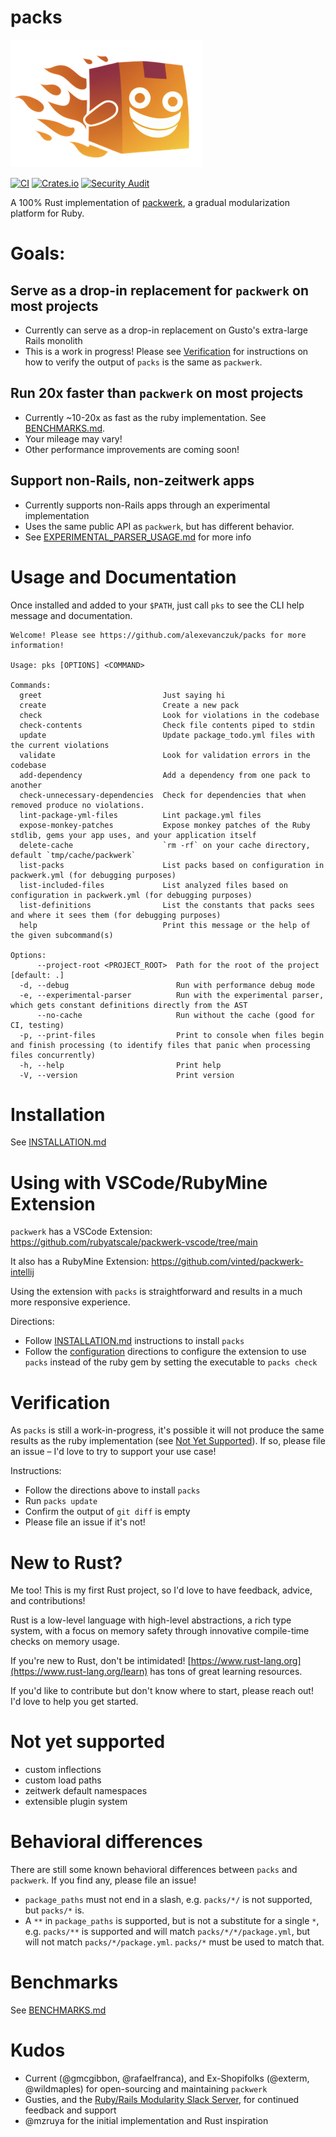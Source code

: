 # packs
![Logo](logo.png)

[![CI](https://github.com/alexevanczuk/packs/actions/workflows/ci.yml/badge.svg)](https://github.com/alexevanczuk/packs/actions)
[![Crates.io](https://img.shields.io/crates/v/pks.svg?color=33c552)](https://crates.io/crates/pks)
[![Security Audit](https://github.com/alexevanczuk/packs/actions/workflows/audit.yml/badge.svg)](https://github.com/alexevanczuk/packs/actions?query=workflow%3A%22Security+audit%22++)

A 100% Rust implementation of [packwerk](https://github.com/Shopify/packwerk), a gradual modularization platform for Ruby.

# Goals:
## Serve as a drop-in replacement for `packwerk` on most projects
- Currently can serve as a drop-in replacement on Gusto's extra-large Rails monolith
- This is a work in progress! Please see [Verification](#verification) for instructions on how to verify the output of `packs` is the same as `packwerk`.

## Run 20x faster than `packwerk` on most projects
- Currently ~10-20x as fast as the ruby implementation. See [BENCHMARKS.md](https://github.com/alexevanczuk/packs/blob/main/BENCHMARKS.md).
- Your mileage may vary!
- Other performance improvements are coming soon!

## Support non-Rails, non-zeitwerk apps
- Currently supports non-Rails apps through an experimental implementation
- Uses the same public API as `packwerk`, but has different behavior.
- See [EXPERIMENTAL_PARSER_USAGE.md](https://github.com/alexevanczuk/packs/blob/main/EXPERIMENTAL_PARSER_USAGE.md) for more info

# Usage and Documentation
Once installed and added to your `$PATH`, just call `pks` to see the CLI help message and documentation.

```
Welcome! Please see https://github.com/alexevanczuk/packs for more information!

Usage: pks [OPTIONS] <COMMAND>

Commands:
  greet                           Just saying hi
  create                          Create a new pack
  check                           Look for violations in the codebase
  check-contents                  Check file contents piped to stdin
  update                          Update package_todo.yml files with the current violations
  validate                        Look for validation errors in the codebase
  add-dependency                  Add a dependency from one pack to another
  check-unnecessary-dependencies  Check for dependencies that when removed produce no violations.
  lint-package-yml-files          Lint package.yml files
  expose-monkey-patches           Expose monkey patches of the Ruby stdlib, gems your app uses, and your application itself
  delete-cache                    `rm -rf` on your cache directory, default `tmp/cache/packwerk`
  list-packs                      List packs based on configuration in packwerk.yml (for debugging purposes)
  list-included-files             List analyzed files based on configuration in packwerk.yml (for debugging purposes)
  list-definitions                List the constants that packs sees and where it sees them (for debugging purposes)
  help                            Print this message or the help of the given subcommand(s)

Options:
      --project-root <PROJECT_ROOT>  Path for the root of the project [default: .]
  -d, --debug                        Run with performance debug mode
  -e, --experimental-parser          Run with the experimental parser, which gets constant definitions directly from the AST
      --no-cache                     Run without the cache (good for CI, testing)
  -p, --print-files                  Print to console when files begin and finish processing (to identify files that panic when processing files concurrently)
  -h, --help                         Print help
  -V, --version                      Print version
```

# Installation
See [INSTALLATION.md](https://github.com/alexevanczuk/packs/blob/main/INSTALLATION.md)

# Using with VSCode/RubyMine Extension
`packwerk` has a VSCode Extension: https://github.com/rubyatscale/packwerk-vscode/tree/main

It also has a RubyMine Extension: https://github.com/vinted/packwerk-intellij

Using the extension with `packs` is straightforward and results in a much more responsive experience.

Directions:
- Follow [INSTALLATION.md](https://github.com/alexevanczuk/packs/blob/main/INSTALLATION.md) instructions to install `packs`
- Follow the [configuration](https://github.com/rubyatscale/packwerk-vscode/tree/main#configuration) directions to configure the extension to use `packs` instead of the ruby gem by setting the executable to `packs check`

# Verification
As `packs` is still a work-in-progress, it's possible it will not produce the same results as the ruby implementation (see [Not Yet Supported](#not-yet-supported)). If so, please file an issue – I'd love to try to support your use case!

Instructions:
- Follow the directions above to install `packs`
- Run `packs update`
- Confirm the output of `git diff` is empty
- Please file an issue if it's not!

# New to Rust?
Me too! This is my first Rust project, so I'd love to have feedback, advice, and contributions!

Rust is a low-level language with high-level abstractions, a rich type system, with a focus on memory safety through innovative compile-time checks on memory usage.

If you're new to Rust, don't be intimidated! [https://www.rust-lang.org](https://www.rust-lang.org/learn) has tons of great learning resources.

If you'd like to contribute but don't know where to start, please reach out! I'd love to help you get started.

# Not yet supported
- custom inflections
- custom load paths
- zeitwerk default namespaces
- extensible plugin system

# Behavioral differences
There are still some known behavioral differences between `packs` and `packwerk`. If you find any, please file an issue!
- `package_paths` must not end in a slash, e.g. `packs/*/` is not supported, but `packs/*` is.
- A `**` in `package_paths` is supported, but is not a substitute for a single `*`, e.g. `packs/**` is supported and will match `packs/*/*/package.yml`, but will not match `packs/*/package.yml`. `packs/*` must be used to match that.

# Benchmarks
See [BENCHMARKS.md](https://github.com/alexevanczuk/packs/blob/main/BENCHMARKS.md)

# Kudos
- Current (@gmcgibbon, @rafaelfranca), and Ex-Shopifolks (@exterm, @wildmaples) for open-sourcing and maintaining `packwerk`
- Gusties, and the [Ruby/Rails Modularity Slack Server](https://join.slack.com/t/rubymod/shared_invite/zt-1dgyrxji9-sihGNX43mVh5T6tw18hFaQ), for continued feedback and support
- @mzruya for the initial implementation and Rust inspiration
